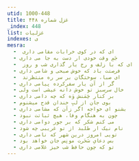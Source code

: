 ```yaml
---
utid: 1000-448
title: غزل شماره ۴۴۸
_index: 448
list: غزلیات
indexes: ی
mesra:
  - ‌ ای که در کوی خرابات مقامی داری
  - جَمِ وقت خودی ار دست به جا می داری
  - ‌ ای که با زلف و رخ یار گذاری شب و روز
  - فرصتت باد که خوش صبحی و شامی داری
  - ‌ ای صبا، سوختگان بر سر ره منتظرند
  - گر از آن یار سفرکرده پیامی داری
  - خال سرسبزِ تو خوش دانه عیشی است ولی
  - بر کنار چَمَنش وَه که چه دامی داری
  - بوی جان از لبِ خندان قدح میشنوم
  - بشنو ای خواجه اگر زآن که مشامی داری
  - چون به هنگام وفا، هیچ ثباتت نبود
  - می کنم شکر که بر جور دوامی داری
  - نام نیک ار طلبد از تو غریبی چه شود
  - تویی امروز درین شهر که نامی داری
  - بس دعایِ سَحَرت مونِس جان خواهد بود
  - تو که چون حافظ شب خیز غلامی داری
---
```

